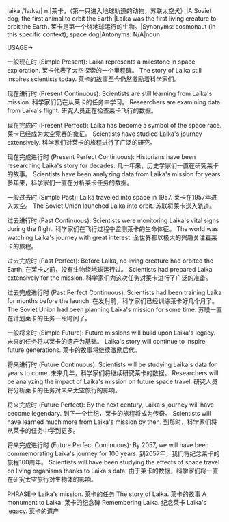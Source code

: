 laika:/ˈlaɪkə/| n.|莱卡，（第一只进入地球轨道的动物，苏联太空犬）|A Soviet dog, the first animal to orbit the Earth.|Laika was the first living creature to orbit the Earth. 莱卡是第一个绕地球运行的生物。|Synonyms: cosmonaut (in this specific context), space dog|Antonyms: N/A|noun


USAGE->

一般现在时 (Simple Present):
Laika represents a milestone in space exploration. 莱卡代表了太空探索的一个里程碑。
The story of Laika still inspires scientists today. 莱卡的故事至今仍然激励着科学家们。

现在进行时 (Present Continuous):
Scientists are still learning from Laika's mission. 科学家们仍在从莱卡的任务中学习。
Researchers are examining data from Laika's flight. 研究人员正在检查莱卡飞行的数据。

现在完成时 (Present Perfect):
Laika has become a symbol of the space race. 莱卡已经成为太空竞赛的象征。
Scientists have studied Laika's journey extensively. 科学家们对莱卡的旅程进行了广泛的研究。

现在完成进行时 (Present Perfect Continuous):
Historians have been researching Laika's story for decades.  几十年来，历史学家们一直在研究莱卡的故事。
Scientists have been analyzing data from Laika's mission for years. 多年来，科学家们一直在分析莱卡任务的数据。


一般过去时 (Simple Past):
Laika traveled into space in 1957. 莱卡在1957年进入太空。
The Soviet Union launched Laika into orbit. 苏联将莱卡送入轨道。

过去进行时 (Past Continuous):
Scientists were monitoring Laika's vital signs during the flight.  科学家们在飞行过程中监测莱卡的生命体征。
The world was watching Laika's journey with great interest. 全世界都以极大的兴趣关注着莱卡的旅程。

过去完成时 (Past Perfect):
Before Laika, no living creature had orbited the Earth. 在莱卡之前，没有生物绕地球运行过。
Scientists had prepared Laika extensively for the mission. 科学家们为这次任务对莱卡进行了广泛的准备。

过去完成进行时 (Past Perfect Continuous):
Scientists had been training Laika for months before the launch.  在发射前，科学家们已经训练莱卡好几个月了。
The Soviet Union had been planning Laika's mission for some time. 苏联一直在计划莱卡的任务一段时间了。


一般将来时 (Simple Future):
Future missions will build upon Laika's legacy. 未来的任务将以莱卡的遗产为基础。
Laika's story will continue to inspire future generations. 莱卡的故事将继续激励后代。

将来进行时 (Future Continuous):
Scientists will be studying Laika's data for years to come. 未来几年，科学家们将继续研究莱卡的数据。
Researchers will be analyzing the impact of Laika's mission on future space travel. 研究人员将分析莱卡的任务对未来太空旅行的影响。

将来完成时 (Future Perfect):
By the next century, Laika's journey will have become legendary. 到下一个世纪，莱卡的旅程将成为传奇。
Scientists will have learned much more from Laika's mission by then. 到那时，科学家们将从莱卡的任务中学到更多。

将来完成进行时 (Future Perfect Continuous):
By 2057, we will have been commemorating Laika's journey for 100 years. 到2057年，我们将纪念莱卡的旅程100周年。
Scientists will have been studying the effects of space travel on living organisms thanks to Laika's data.  由于莱卡的数据，科学家们将一直在研究太空旅行对生物体的影响。



PHRASE->
Laika's mission. 莱卡的任务
The story of Laika.  莱卡的故事
A monument to Laika.  莱卡的纪念碑
Remembering Laika.  纪念莱卡
Laika's legacy. 莱卡的遗产
